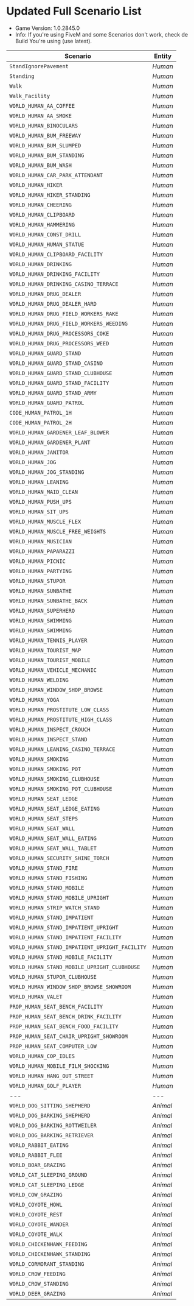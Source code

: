 # Updated Full Scenario List

* Game Version: 1.0.2845.0
* Info: If you're using FiveM and some Scenarios don't work, check de Build You're using (use latest).

Scenario | Entity
--- | ---
`StandIgnorePavement` | *Human*
`Standing` | *Human*
`Walk` | *Human*
`Walk_Facility` | *Human*
`WORLD_HUMAN_AA_COFFEE` | *Human*
`WORLD_HUMAN_AA_SMOKE` | *Human*
`WORLD_HUMAN_BINOCULARS` | *Human*
`WORLD_HUMAN_BUM_FREEWAY` | *Human*
`WORLD_HUMAN_BUM_SLUMPED` | *Human*
`WORLD_HUMAN_BUM_STANDING` | *Human*
`WORLD_HUMAN_BUM_WASH` | *Human*
`WORLD_HUMAN_CAR_PARK_ATTENDANT` | *Human*
`WORLD_HUMAN_HIKER` | *Human*
`WORLD_HUMAN_HIKER_STANDING` | *Human*
`WORLD_HUMAN_CHEERING` | *Human*
`WORLD_HUMAN_CLIPBOARD` | *Human*
`WORLD_HUMAN_HAMMERING` | *Human*
`WORLD_HUMAN_CONST_DRILL` | *Human*
`WORLD_HUMAN_HUMAN_STATUE` | *Human*
`WORLD_HUMAN_CLIPBOARD_FACILITY` | *Human*
`WORLD_HUMAN_DRINKING` | *Human*
`WORLD_HUMAN_DRINKING_FACILITY` | *Human*
`WORLD_HUMAN_DRINKING_CASINO_TERRACE` | *Human*
`WORLD_HUMAN_DRUG_DEALER` | *Human*
`WORLD_HUMAN_DRUG_DEALER_HARD` | *Human*
`WORLD_HUMAN_DRUG_FIELD_WORKERS_RAKE` | *Human*
`WORLD_HUMAN_DRUG_FIELD_WORKERS_WEEDING` | *Human*
`WORLD_HUMAN_DRUG_PROCESSORS_COKE` | *Human*
`WORLD_HUMAN_DRUG_PROCESSORS_WEED` | *Human*
`WORLD_HUMAN_GUARD_STAND` | *Human*
`WORLD_HUMAN_GUARD_STAND_CASINO` | *Human*
`WORLD_HUMAN_GUARD_STAND_CLUBHOUSE` | *Human*
`WORLD_HUMAN_GUARD_STAND_FACILITY` | *Human*
`WORLD_HUMAN_GUARD_STAND_ARMY` | *Human*
`WORLD_HUMAN_GUARD_PATROL` | *Human*
`CODE_HUMAN_PATROL_1H` | *Human*
`CODE_HUMAN_PATROL_2H` | *Human*
`WORLD_HUMAN_GARDENER_LEAF_BLOWER` | *Human*
`WORLD_HUMAN_GARDENER_PLANT` | *Human*
`WORLD_HUMAN_JANITOR` | *Human*
`WORLD_HUMAN_JOG` | *Human*
`WORLD_HUMAN_JOG_STANDING` | *Human*
`WORLD_HUMAN_LEANING` | *Human*
`WORLD_HUMAN_MAID_CLEAN` | *Human*
`WORLD_HUMAN_PUSH_UPS` | *Human*
`WORLD_HUMAN_SIT_UPS` | *Human*
`WORLD_HUMAN_MUSCLE_FLEX` | *Human*
`WORLD_HUMAN_MUSCLE_FREE_WEIGHTS` | *Human*
`WORLD_HUMAN_MUSICIAN` | *Human*
`WORLD_HUMAN_PAPARAZZI` | *Human*
`WORLD_HUMAN_PICNIC` | *Human*
`WORLD_HUMAN_PARTYING` | *Human*
`WORLD_HUMAN_STUPOR` | *Human*
`WORLD_HUMAN_SUNBATHE` | *Human*
`WORLD_HUMAN_SUNBATHE_BACK` | *Human*
`WORLD_HUMAN_SUPERHERO` | *Human*
`WORLD_HUMAN_SWIMMING` | *Human*
`WORLD_HUMAN_SWIMMING` | *Human*
`WORLD_HUMAN_TENNIS_PLAYER` | *Human*
`WORLD_HUMAN_TOURIST_MAP` | *Human*
`WORLD_HUMAN_TOURIST_MOBILE` | *Human*
`WORLD_HUMAN_VEHICLE_MECHANIC` | *Human*
`WORLD_HUMAN_WELDING` | *Human*
`WORLD_HUMAN_WINDOW_SHOP_BROWSE` | *Human*
`WORLD_HUMAN_YOGA` | *Human*
`WORLD_HUMAN_PROSTITUTE_LOW_CLASS` | *Human*
`WORLD_HUMAN_PROSTITUTE_HIGH_CLASS` | *Human*
`WORLD_HUMAN_INSPECT_CROUCH` | *Human*
`WORLD_HUMAN_INSPECT_STAND` | *Human*
`WORLD_HUMAN_LEANING_CASINO_TERRACE` | *Human*
`WORLD_HUMAN_SMOKING` | *Human*
`WORLD_HUMAN_SMOKING_POT` | *Human*
`WORLD_HUMAN_SMOKING_CLUBHOUSE` | *Human*
`WORLD_HUMAN_SMOKING_POT_CLUBHOUSE` | *Human*
`WORLD_HUMAN_SEAT_LEDGE` | *Human*
`WORLD_HUMAN_SEAT_LEDGE_EATING` | *Human*
`WORLD_HUMAN_SEAT_STEPS` | *Human*
`WORLD_HUMAN_SEAT_WALL` | *Human*
`WORLD_HUMAN_SEAT_WALL_EATING` | *Human*
`WORLD_HUMAN_SEAT_WALL_TABLET` | *Human*
`WORLD_HUMAN_SECURITY_SHINE_TORCH` | *Human*
`WORLD_HUMAN_STAND_FIRE` | *Human*
`WORLD_HUMAN_STAND_FISHING` | *Human*
`WORLD_HUMAN_STAND_MOBILE` | *Human*
`WORLD_HUMAN_STAND_MOBILE_UPRIGHT` | *Human*
`WORLD_HUMAN_STRIP_WATCH_STAND` | *Human*
`WORLD_HUMAN_STAND_IMPATIENT` | *Human*
`WORLD_HUMAN_STAND_IMPATIENT_UPRIGHT` | *Human*
`WORLD_HUMAN_STAND_IMPATIENT_FACILITY` | *Human*
`WORLD_HUMAN_STAND_IMPATIENT_UPRIGHT_FACILITY` | *Human*
`WORLD_HUMAN_STAND_MOBILE_FACILITY` | *Human*
`WORLD_HUMAN_STAND_MOBILE_UPRIGHT_CLUBHOUSE` | *Human*
`WORLD_HUMAN_STUPOR_CLUBHOUSE` | *Human*
`WORLD_HUMAN_WINDOW_SHOP_BROWSE_SHOWROOM` | *Human*
`WORLD_HUMAN_VALET` | *Human*
`PROP_HUMAN_SEAT_BENCH_FACILITY` | *Human*
`PROP_HUMAN_SEAT_BENCH_DRINK_FACILITY` | *Human*
`PROP_HUMAN_SEAT_BENCH_FOOD_FACILITY` | *Human*
`PROP_HUMAN_SEAT_CHAIR_UPRIGHT_SHOWROOM` | *Human*
`PROP_HUMAN_SEAT_COMPUTER_LOW` | *Human*
`WORLD_HUMAN_COP_IDLES` | *Human*
`WORLD_HUMAN_MOBILE_FILM_SHOCKING` | *Human*
`WORLD_HUMAN_HANG_OUT_STREET` | *Human*
`WORLD_HUMAN_GOLF_PLAYER` | *Human*
--- | ---
`WORLD_DOG_SITTING_SHEPHERD` | *Animal*
`WORLD_DOG_BARKING_SHEPHERD` | *Animal*
`WORLD_DOG_BARKING_ROTTWEILER` | *Animal*
`WORLD_DOG_BARKING_RETRIEVER` | *Animal*
`WORLD_RABBIT_EATING` | *Animal*
`WORLD_RABBIT_FLEE` | *Animal*
`WORLD_BOAR_GRAZING` | *Animal*
`WORLD_CAT_SLEEPING_GROUND` | *Animal*
`WORLD_CAT_SLEEPING_LEDGE` | *Animal*
`WORLD_COW_GRAZING` | *Animal*
`WORLD_COYOTE_HOWL` | *Animal*
`WORLD_COYOTE_REST` | *Animal*
`WORLD_COYOTE_WANDER` | *Animal*
`WORLD_COYOTE_WALK` | *Animal*
`WORLD_CHICKENHAWK_FEEDING` | *Animal*
`WORLD_CHICKENHAWK_STANDING` | *Animal*
`WORLD_CORMORANT_STANDING` | *Animal*
`WORLD_CROW_FEEDING` | *Animal*
`WORLD_CROW_STANDING` | *Animal*
`WORLD_DEER_GRAZING` | *Animal*
